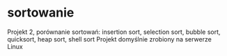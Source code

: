 # sortowanie
Projekt 2, porównanie sortowań: insertion sort, selection sort, bubble sort, quicksort, heap sort, shell sort
Projekt domyślnie zrobiony na serwerze Linux
